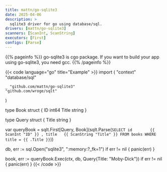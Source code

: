 ```yaml
---
title: mattn/go-sqlite3
date: 2025-04-06
description: >
  sqlite3 driver for go using database/sql.
drivers: [mattn/go-sqlite3]
scanners: [ScanInt, ScanString]
executors: [First]
configs: [Parse]
---
```


{{% pageinfo %}}
go-sqlite3 is cgo package. If you want to build your app using go-sqlite3, you need gcc.
{{% /pageinfo %}}

{{< code language="go" title="Example" >}}
import (
	"context"
	"database/sql"

	_ "github.com/mattn/go-sqlite3"
	"github.com/wroge/sqlt"
)

type Book struct {
  ID    int64
  Title string
}

type Query struct {
  Title string
}

var queryBook = sqlt.First[Query, Book](sqlt.Parse(`
  SELECT
    id        {{ ScanInt "ID" }}
    , title   {{ ScanString "Title" }}
  FROM books
  WHERE title = {{ .Title }}
`))

db, err := sql.Open("sqlite3", ":memory:?_fk=1")
if err != nil {
  panic(err)
}

book, err := queryBook.Exec(ctx, db, Query{Title: "Moby-Dick"})
if err != nil {
  panic(err)
}
{{< /code >}}